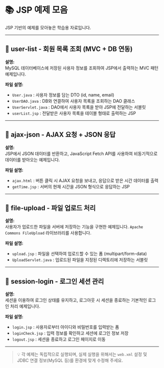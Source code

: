 # 📚 JSP 예제 모음

JSP 기반의 예제를 모아놓은 학습용 자료입니다.

---

## 📁 user-list - 회원 목록 조회 (MVC + DB 연동)

**설명:**  
MySQL 데이터베이스에 저장된 사용자 정보를 조회하여 JSP에서 출력하는 MVC 패턴 예제입니다.

**파일 설명:**
- `User.java` : 사용자 정보를 담는 DTO (id, name, email)
- `UserDAO.java` : DB와 연결하여 사용자 목록을 조회하는 DAO 클래스
- `UserServlet.java` : DAO에서 사용자 목록을 받아 JSP에 전달하는 서블릿
- `userList.jsp` : 전달받은 사용자 목록을 테이블 형태로 출력하는 JSP

---

## 📁 ajax-json - AJAX 요청 + JSON 응답

**설명:**  
JSP에서 JSON 데이터를 반환하고, JavaScript Fetch API를 사용하여 비동기적으로 데이터를 받아오는 예제입니다.

**파일 설명:**
- `ajax.html` : 버튼 클릭 시 AJAX 요청을 보내고, 응답으로 받은 시간 데이터를 출력
- `getTime.jsp` : 서버의 현재 시간을 JSON 형식으로 응답하는 JSP

---

## 📁 file-upload - 파일 업로드 처리

**설명:**  
사용자가 업로드한 파일을 서버에 저장하는 기능을 구현한 예제입니다. `Apache Commons FileUpload` 라이브러리를 사용합니다.

**파일 설명:**
- `upload.jsp` : 파일을 선택하여 업로드할 수 있는 폼 (multipart/form-data)
- `UploadServlet.java` : 업로드된 파일을 지정된 디렉토리에 저장하는 서블릿

---

## 📁 session-login - 로그인 세션 관리

**설명:**  
세션을 이용하여 로그인 상태를 유지하고, 로그아웃 시 세션을 종료하는 기본적인 로그인 처리 예제입니다.

**파일 설명:**
- `login.jsp` : 사용자로부터 아이디와 비밀번호를 입력받는 폼
- `loginCheck.jsp` : 입력 정보를 확인하고 세션에 로그인 정보 저장
- `logout.jsp` : 세션을 종료하고 로그인 페이지로 이동

---

> 💡 각 예제는 독립적으로 실행되며, 실제 실행을 위해서는 `web.xml` 설정 및 JDBC 연결 정보(MySQL 등)를 환경에 맞게 수정해 주세요.

